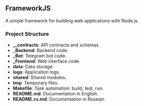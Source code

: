## FrameworkJS

A simple framework for building web applications with Node.js.

### Project Structure

- **\_\_contracts**: API contracts and schemas.
- **\_Backend**: Backend code.
- **\_Bot**: Telegram bot code.
- **\_Frontend**: Web interface code.
- **data**: Data storage.
- **logs**: Application logs.
- **shared**: Shared modules.
- **tmp**: Temporary files.
- **Makefile**: Task automation: build, test, run.
- **README.md**: Documentation in English.
- **README.ru.md**: Documentation in Russian.
